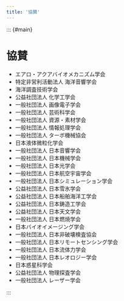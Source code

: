 ```yaml
---
title: '協賛'
---
```


::: {#main}

# 協賛

- エアロ・アクアバイオメカニズム学会
- 特定非営利活動法人 海洋音響学会
- 海洋調査技術学会
- 公益社団法人 化学工学会
- 一般社団法人 画像電子学会
- 一般社団法人 芸術科学会
- 一般社団法人 資源・素材学会
- 一般社団法人 情報処理学会
- 一般社団法人 ターボ機械協会
- 日本液体微粒化学会
- 一般社団法人 日本音響学会
- 一般社団法人 日本機械学会
- 一般社団法人 日本光学会
- 一般社団法人 日本航空宇宙学会
- 一般社団法人 日本シミュレーション学会
- 公益社団法人 日本雪氷学会
- 公益社団法人 日本船舶海洋工学会
- 公益社団法人 日本鋳造工学会
- 公益社団法人 日本天文学会
- 一般社団法人 日本燃焼学会
- 日本バイオイメージング学会
- 一般社団法人 日本非破壊検査協会
- 一般社団法人 日本リモートセンシング学会
- 一般社団法人 日本流体力学会
- 一般社団法人 日本レオロジー学会
- 日本惑星科学会
- 公益社団法人 物理探査学会
- 一般社団法人 レーザー学会

:::

